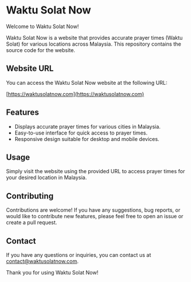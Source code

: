 # Waktu Solat Now

Welcome to Waktu Solat Now!

Waktu Solat Now is a website that provides accurate prayer times (Waktu Solat) for various locations across Malaysia. This repository contains the source code for the website.

## Website URL

You can access the Waktu Solat Now website at the following URL:

[https://waktusolatnow.com](https://waktusolatnow.com)

## Features

- Displays accurate prayer times for various cities in Malaysia.
- Easy-to-use interface for quick access to prayer times.
- Responsive design suitable for desktop and mobile devices.

## Usage

Simply visit the website using the provided URL to access prayer times for your desired location in Malaysia.

## Contributing

Contributions are welcome! If you have any suggestions, bug reports, or would like to contribute new features, please feel free to open an issue or create a pull request.

## Contact

If you have any questions or inquiries, you can contact us at [contact@waktusolatnow.com](mailto:info@waktusolatnow.com).

Thank you for using Waktu Solat Now!
